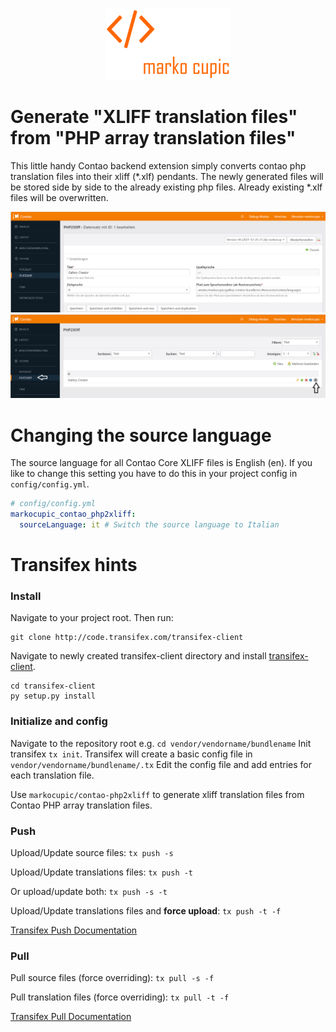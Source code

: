 <p align="center"><a href="https://github.com/markocupic"><img src="docs/logo.png" width="200"></a></p>

# Generate "XLIFF translation files" from "PHP array translation files"
This little handy Contao backend extension simply converts contao php translation files into their xliff (*.xlf) pendants.
 The newly generated files will be stored side by side to the already existing php files.
 Already existing *.xlf files will be overwritten.

![Backend](docs/screenshot_backend_2.png)
![Backend](docs/screenshot_backend_1.png)

# Changing the source language
The source language for all Contao Core XLIFF files is English (en).
 If you like to change this setting you have to do this in your project config in `config/config.yml`.

```yaml
# config/config.yml
markocupic_contao_php2xliff:
  sourceLanguage: it # Switch the source language to Italian
```

# Transifex hints

### Install
Navigate to your project root. Then run:
```
git clone http://code.transifex.com/transifex-client
```
Navigate to newly created transifex-client directory and install [transifex-client](https://docs.transifex.com/client/installing-the-client#installing-the-client-from-source).
```
cd transifex-client
py setup.py install
```


### Initialize and config

Navigate to the repository root e.g. `cd vendor/vendorname/bundlename`
Init transifex `tx init`. Transifex will create a basic config file in `vendor/vendorname/bundlename/.tx`
Edit the config file and add entries for each translation file.

Use `markocupic/contao-php2xliff` to generate xliff translation files from Contao PHP array translation files.

### Push

Upload/Update source files: `tx push -s`

Upload/Update translations files: `tx push -t`

Or upload/update both: `tx push -s -t`

Upload/Update translations files and **force upload**: `tx push -t -f`

[Transifex Push Documentation](https://docs.transifex.com/client/push)

### Pull
Pull source files (force overriding): `tx pull -s -f`

Pull translation files (force overriding): `tx pull -t -f`

[Transifex Pull Documentation](https://docs.transifex.com/client/pull)
